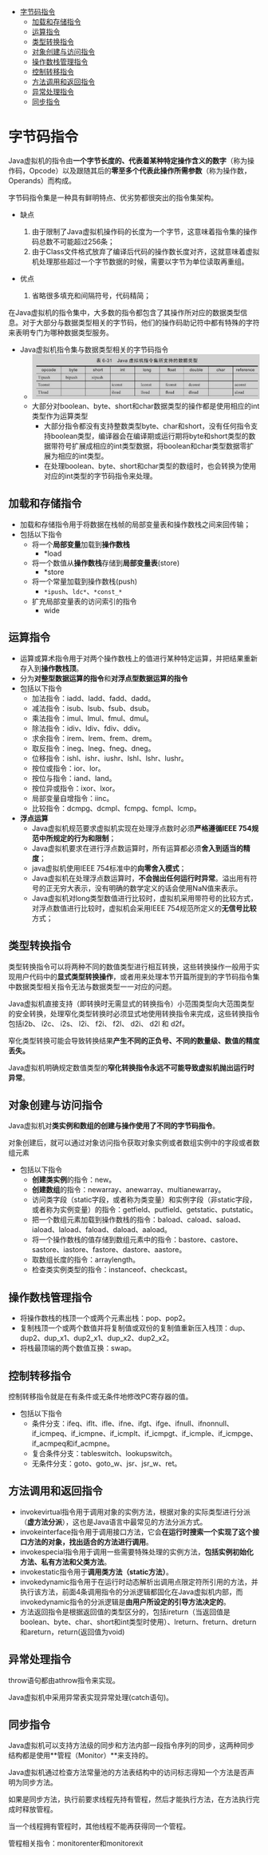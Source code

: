 <!-- TOC -->

- [字节码指令](#字节码指令)
    - [加载和存储指令](#加载和存储指令)
    - [运算指令](#运算指令)
    - [类型转换指令](#类型转换指令)
    - [对象创建与访问指令](#对象创建与访问指令)
    - [操作数栈管理指令](#操作数栈管理指令)
    - [控制转移指令](#控制转移指令)
    - [方法调用和返回指令](#方法调用和返回指令)
    - [异常处理指令](#异常处理指令)
    - [同步指令](#同步指令)

<!-- /TOC -->

# 字节码指令

Java虚拟机的指令由**一个字节长度的、代表着某种特定操作含义的数字**（称为操作码，Opcode）以及跟随其后的**零至多个代表此操作所需参数**（称为操作数，Operands）而构成。

字节码指令集是一种具有鲜明特点、优劣势都很突出的指令集架构。

- 缺点
  1. 由于限制了Java虚拟机操作码的长度为一个字节，这意味着指令集的操作码总数不可能超过256条；
  2. 由于Class文件格式放弃了编译后代码的操作数长度对齐，这就意味着虚拟机处理那些超过一个字节数据的时候，需要以字节为单位读取再重组。

- 优点
  1. 省略很多填充和间隔符号，代码精简；

在Java虚拟机的指令集中，大多数的指令都包含了其操作所对应的数据类型信息。对于大部分与数据类型相关的字节码，他们的操作码助记符中都有特殊的字符来表明专门为哪种数据类型服务。

- Java虚拟机指令集与数据类型相关的字节码指令
  - ![image-20200522011655145](%E5%AD%97%E8%8A%82%E7%A0%81%E6%8C%87%E4%BB%A4.assets/image-20200522011655145.png)
  - 大部分对boolean、byte、short和char数据类型的操作都是使用相应的int类型作为运算类型
    - 大部分指令都没有支持整数类型byte、char和short，没有任何指令支持boolean类型，编译器会在编译期或运行期将byte和short类型的数据带符号扩展成相应的int类型数据，将boolean和char类型数据零扩展为相应的int类型。
    - 在处理boolean、byte、short和char类型的数组时，也会转换为使用对应的int类型的字节码指令来处理。

## 加载和存储指令

- 加载和存储指令用于将数据在栈帧的局部变量表和操作数栈之间来回传输；
- 包括以下指令
  - 将一个**局部变量**加载到**操作数栈**
    - *load
  - 将一个数值从**操作数栈**存储到**局部变量表**(store)
    - *store
  - 将一个常量加载到操作数栈(push)
    - ```*ipush```、```ldc*```、```*const_*```
  - 扩充局部变量表的访问索引的指令
    - wide

## 运算指令

- 运算或算术指令用于对两个操作数栈上的值进行某种特定运算，并把结果重新存入到**操作数栈顶**。
- 分为**对整型数据运算的指令**和**对浮点型数据运算的指令**
- 包括以下指令
  - 加法指令：iadd、ladd、fadd、dadd。
  - 减法指令：isub、lsub、fsub、dsub。
  - 乘法指令：imul、lmul、fmul、dmul。
  - 除法指令：idiv、ldiv、fdiv、ddiv。
  - 求余指令：irem、lrem、frem、drem。
  - 取反指令：ineg、lneg、fneg、dneg。
  - 位移指令：ishl、ishr、iushr、lshl、lshr、lushr。
  - 按位或指令：ior、lor。
  - 按位与指令：iand、land。
  - 按位异或指令：ixor、lxor。
  - 局部变量自增指令：iinc。
  - 比较指令：dcmpg、dcmpl、fcmpg、fcmpl、lcmp。
- **浮点运算**
  - Java虚拟机规范要求虚拟机实现在处理浮点数时必须**严格遵循IEEE 754规范中所规定的行为和限制**；
  - Java虚拟机要求在进行浮点数运算时，所有运算都必须**舍入到适当的精度**；
  - java虚拟机使用IEEE 754标准中的**向零舍入模式**；
  - Java虚拟机在处理浮点数运算时，**不会抛出任何运行时异常**。溢出用有符号的正无穷大表示，没有明确的数学定义的话会使用NaN值来表示。
  - Java虚拟机对long类型数值进行比较时，虚拟机采用带符号的比较方式，对浮点数值进行比较时，虚拟机会采用IEEE 754规范所定义的**无信号比较**方式；

## 类型转换指令

类型转换指令可以将两种不同的数值类型进行相互转换，这些转换操作一般用于实现用户代码中的**显式类型转换操作**，或者用来处理本节开篇所提到的字节码指令集中数据类型相关指令无法与数据类型一一对应的问题。

Java虚拟机直接支持（即转换时无需显式的转换指令）小范围类型向大范围类型的安全转换，处理窄化类型转换时必须显式地使用转换指令来完成，这些转换指令包括i2b、 i2c、 i2s、 l2i、 f2i、 f2l、 d2i、 d2l 和 d2f。

窄化类型转换可能会导致转换结果**产生不同的正负号、不同的数量级、数值的精度丢失。**

Java虚拟机明确规定数值类型的**窄化转换指令永远不可能导致虚拟机抛出运行时异常**。

## 对象创建与访问指令

Java虚拟机对**类实例和数组的创建与操作使用了不同的字节码指令**。

对象创建后，就可以通过对象访问指令获取对象实例或者数组实例中的字段或者数组元素

- 包括以下指令
  - **创建类实例**的指令：new。
  - **创建数组**的指令：newarray、anewarray、multianewarray。
  - 访问类字段（static字段，或者称为类变量）和实例字段（非static字段，或者称为实例变量）的指令：getfield、putfield、getstatic、putstatic。
  - 把一个数组元素加载到操作数栈的指令：baload、caload、saload、iaload、laload、faload、daload、aaload。
  - 将一个操作数栈的值存储到数组元素中的指令：bastore、castore、sastore、iastore、fastore、dastore、aastore。
  - 取数组长度的指令：arraylength。
  - 检查类实例类型的指令：instanceof、checkcast。

## 操作数栈管理指令

- 将操作数栈的栈顶一个或两个元素出栈：pop、pop2。
- 复制栈顶一个或两个数值并将复制值或双份的复制值重新压入栈顶：dup、dup2、dup_x1、dup2_x1、dup_x2、dup2_x2。
- 将栈最顶端的两个数值互换：swap。

## 控制转移指令

控制转移指令就是在有条件或无条件地修改PC寄存器的值。

- 包括以下指令
  - 条件分支：ifeq、iflt、ifle、ifne、ifgt、ifge、ifnull、ifnonnull、if_icmpeq、if_icmpne、if_icmplt、if_icmpgt、if_icmple、if_icmpge、if_acmpeq和if_acmpne。
  - 复合条件分支：tableswitch、lookupswitch。
  - 无条件分支：goto、goto_w、jsr、jsr_w、ret。

## 方法调用和返回指令

- invokevirtual指令用于调用对象的实例方法，根据对象的实际类型进行分派（**虚方法分派**），这也是Java语言中最常见的方法分派方式。
- invokeinterface指令用于调用接口方法，它会**在运行时搜索一个实现了这个接口方法的对象，找出适合的方法进行调用**。
- invokespecial指令用于调用一些需要特殊处理的实例方法，**包括实例初始化方法、私有方法和父类方法**。
- invokestatic指令用于**调用类方法（static方法）**。
- invokedynamic指令用于在运行时动态解析出调用点限定符所引用的方法，并执行该方法，前面4条调用指令的分派逻辑都固化在Java虚拟机内部，而invokedynamic指令的分派逻辑是**由用户所设定的引导方法决定的**。
- 方法返回指令是根据返回值的类型区分的，包括ireturn（当返回值是boolean、byte、char、short和int类型时使用）、lreturn、freturn、dreturn和areturn，return(返回值为void)

## 异常处理指令

throw语句都由athrow指令来实现。

Java虚拟机中采用异常表实现异常处理(catch语句)。

## 同步指令

Java虚拟机可以支持方法级的同步和方法内部一段指令序列的同步，这两种同步结构都是使用**管程（Monitor）**来支持的。

Java虚拟机通过检查方法常量池的方法表结构中的访问标志得知一个方法是否声明为同步方法。

如果是同步方法，执行前要求线程先持有管程，然后才能执行方法，在方法执行完成时释放管程。

当一个线程拥有管程时，其他线程不能再获得同一个管程。

管程相关指令：monitorenter和monitorexit